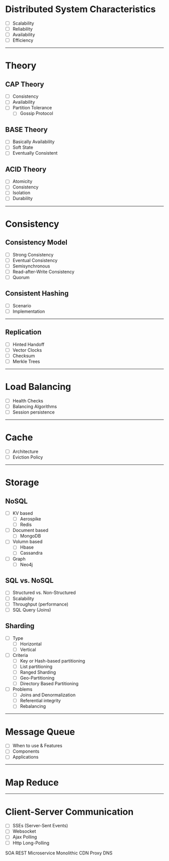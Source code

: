 # Distributed System Characteristics
 - [ ] Scalability
 - [ ] Reliability
 - [ ] Availability
 - [ ] Efficiency

---

# Theory
## CAP Theory
 - [ ] Consistency
 - [ ] Availability
 - [ ] Partition Tolerance
	 - [ ] Gossip Protocol	

## BASE Theory
 - [ ] Basically Availability
 - [ ] Soft State
 - [ ] Eventually Consistent

## ACID Theory
 - [ ] Atomicity
 - [ ] Consistency
 - [ ] Isolation
 - [ ] Durability

---

# Consistency
## Consistency Model
 - [ ] Strong Consistency
 - [ ] Eventual Consistency
 - [ ] Semisynchronous 
 - [ ] Read-after-Write Consistency
 - [ ] Quorum

## Consistent Hashing
- [ ] Scenario
- [ ] Implementation

---

## Replication
 - [ ] Hinted Handoff
 - [ ] Vector Clocks
 - [ ] Checksum
 - [ ] Merkle Trees

---

# Load Balancing
 - [ ] Health Checks
 - [ ] Balancing Algorithms
 - [ ] Session persistence

---

# Cache
 - [ ] Architecture
 - [ ] Eviction Policy

---

# Storage
## NoSQL

 - [ ] KV based
	 - [ ] Aerospike
	 - [ ] Redis
 - [ ] Document based
 	- [ ] MongoDB
 - [ ] Volumn based
 	- [ ] 	Hbase
 	- [ ] Cassandra
 - [ ] Graph
	 - [ ] Neo4j

## SQL vs. NoSQL

 - [ ] Structured vs. Non-Structured
 - [ ] Scalability
 - [ ] Throughput (performance)
 - [ ] SQL Query (Joins)

## Sharding

 - [ ] Type
	 - [ ] Horizontal
	 - [ ] Vertical
 - [ ] Criteria
 	- [ ] Key or Hash-based partitioning
 	- [ ] List partitioning
 	- [ ] Ranged Sharding
 	- [ ] Geo-Partitioning
 	- [ ] Directory Based Partitioning
 - [ ] Problems
	 - [ ] Joins and Denormalization
	 - [ ] Referential integrity
	 - [ ] Rebalancing

---

# Message Queue

 - [ ] When to use & Features
 - [ ] Components
 - [ ] Applications

--- 

# Map Reduce

---

# Client-Server Communication
 - [ ] SSEs (Server-Sent Events)
 - [ ] Websocket
 - [ ] Ajax Polling
 - [ ] Http Long-Polling

SOA
REST
Microservice
Monolithic
CDN
Proxy
DNS

<!--stackedit_data:
eyJoaXN0b3J5IjpbMTU0OTU2MTcxOF19
-->